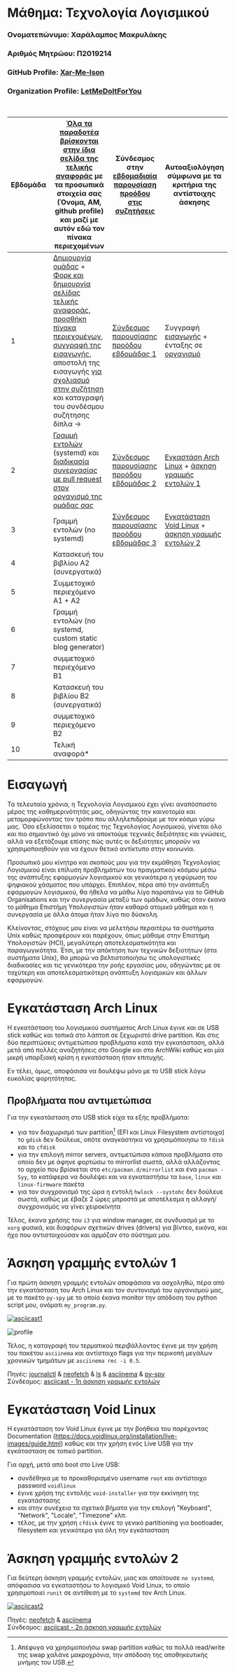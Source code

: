 # **Μάθημα: Τεχνολογία Λογισμικού**

###  Ονοματεπώνυμο: Χαράλαμπος Μακρυλάκης
###  Αριθμός Μητρώου: Π2019214
###  GitHub Profile: [Xar-Me-Ison](https://github.com/Xar-Me-Ison)
###  Organization Profile: [LetMeDoItForYou](https://github.com/LetMeDoItForYou/sw)

<br />

| Εβδομάδα | [Όλα τα παραδοτέα βρίσκονται στην ίδια σελίδα της τελικής αναφοράς](https://epidrome.github.io/teaching/deliverables/) με τα προσωπικά στοιχεία σας (Όνομα, ΑΜ, github profile) και μαζί με αυτόν εδώ τον πίνακα περιεχομένων | Σύνδεσμος στην [εβδομαδιαία παρουσίαση προόδου στις συζητήσεις](https://github.com/courses-ionio/help/discussions/categories/show-and-tell) | Αυτοαξιολόγηση σύμφωνα με τα κριτήρια της αντίστοιχης άσκησης |
| --- | --- | --- | --- |
| 1 | [Δημιουργία ομάδας](https://epidrome.github.io/teaching/team/) + [Φορκ και δημιουργία σελίδας τελικής αναφοράς](https://epidrome.github.io/teaching/guide/), [προσθήκη πίνακα περιεχομένων](https://raw.githubusercontent.com/courses-ionio/sw/master/README.md), [συγγραφή της εισαγωγής](https://epidrome.github.io/teaching/intro/), αποστολή της εισαγωγής [για σχολιασμό στην συζήτηση](https://github.com/courses-ionio/sw/discussions/categories/show-and-tell) και καταγραφή του συνδέσμου συζήτησης δίπλα → | [Σύνδεσμος παρουσίασης προόδου εβδομάδας 1](https://github.com/courses-ionio/sw/discussions/1192) | Συγγραφή [εισαγωγής](#εισαγωγή) + ένταξης σε [οργανισμό](https://github.com/courses-ionio/sw/discussions/1133#discussioncomment-5019249)|
| 2 | [Γραμμή εντολών](https://epidrome.github.io/teaching/cli) (systemd) και [διαδικασία συνεργασίας με pull request στον οργανισμό της ομάδας σας](https://epidrome.github.io/teaching/team) | [Σύνδεσμος παρουσίασης προόδου εβδομάδας 2](https://github.com/courses-ionio/sw/discussions/1253) | [Εγκαστάση Arch Linux](#εγκατάσταση-arch-linux) + [άσκηση γραμμής εντολών 1](#άσκηση-γραμμής-εντολών-1) |
| 3 | Γραμμή εντολών (no systemd) | [Σύνδεσμος παρουσίασης προόδου εβδομάδας 3](https://github.com/courses-ionio/sw/discussions/1314) | [Εγκατάσταση Void Linux](#εγκατάσταση-void-linux) + [άσκηση γραμμής εντολών 2](#άσκηση-γραμμής-εντολών-2) |
| 4 | Κατασκευή του βιβλίου Α2 (συνεργατικά) | | |
| 5 | Συμμετοχικό περιεχόμενο A1 + A2 | | |
| 6 | Γραμμή εντολών (no systemd, custom static blog generator) | | |
| 7 | συμμετοχικό περιεχόμενο B1 | | |
| 8 | Κατασκευή του βιβλίου Β2 (συνεργατικά) | | |
| 9 | συμμετοχικό περιεχόμενο B2 | | |
| 10 | Τελική αναφορά* | | |

# Εισαγωγή 

Τα τελευταία χρόνια, η Τεχνολογία Λογισμικού έχει γίνει αναπόσπαστο μέρος της καθημερινότητάς μας, οδηγώντας την καινοτομία και μεταμορφώνοντας τον τρόπο που αλληλεπιδρούμε με τον κόσμο γύρω μας. Όσο εξελίσσεται ο τομέας της Τεχνολογίας Λογισμικού, γίνεται όλο και πιο σημαντικό όχι μόνο να αποκτούμε τεχνικές δεξιότητες και γνώσεις, αλλά να εξετάζουμε επίσης πώς αυτές οι δεξιότητες μπορούν να χρησιμοποιηθούν για να έχουν θετικό αντίκτυπο στην κοινωνία. 

Προσωπικό μου κίνητρο και σκοπούς μου για την εκμάθηση Τεχνολογίας Λογισμικού είναι επίλυση προβλημάτων του πραγματικού κόσμου μέσω της ανάπτυξης εφαρμογών λογισμικού και γενικότερα η γεφύρωση του ψηφιακού χάσματος που υπάρχει. Επιπλέον, πέρα από την ανάπτυξη εφαρμογών λογισμικού, θα ήθελα να μάθω λίγο παραπάνω για το GitHub Organisations και την συνεργασία μεταξύ των ομάδων, καθώς όταν έκανα το μάθημα Επιστήμη Υπολογιστών ήταν καθαρά ατομικό μάθημα και η συνεργασία με άλλα άτομα ήταν λίγο πιο δύσκολη. 

Κλείνοντας, στόχους μου είναι να μελετήσω περαιτέρω τα συστήματα Unix καθώς προσφέρουν και παρέχουν, όπως μάθαμε στην Επιστήμη Υπολογιστών (HCI), μεγαλύτερη αποτελεσματικότητα και παραγωγικότητα. Έτσι, με την απόκτηση των τεχνικών δεξιοτήτων (στα συστήματα Unix),  θα μπορώ να βελτιστοποιήσω τις υπολογιστικές διαδικασίες και τις γενικότερα την ροής εργασίας μου, οδηγώντας με σε ταχύτερη και αποτελεσματικότερη ανάπτυξη λογισμικών και άλλων εφαρμογών.


# Εγκατάσταση Arch Linux
Η εγκατάσταση του λογισμικού συστήματος Arch Linux έγινε και σε USB stick καθώς και τοπικά στο λάπτοπ σε ξεχωριστό drive partition. Και στις δύο περιπτώσεις αντιμετώπισα προβλήματα κατά την εγκατάσταση, αλλά μετά από πολλές αναζητήσεις στο Google και στο ArchWiki καθώς και μία μικρή υπαρξιακή κρίση η εγκατάσταση ήταν επιτυχής.

Εν τέλει, όμως, αποφάσισα να δουλέψω μόνο με το USB stick λόγω ευκολίας φορητότητας.

## Προβλήματα που αντιμετώπισα
Για την εγκατάσταση στο USB stick είχα τα εξής προβλήματα:
- για τον διαχωρισμό των partition[^1] (EFI και Linux Filesystem αντίστοιχα) το `gdisk` δεν δούλευε, οπότε αναγκάστηκα να χρησιμόποιησω το `fdisk` και το `cfdisk`
- για την επιλογή mirror servers, αντιμετώπισα κάποια προβλήματα στο οποίο δεν με άφηνε φορτώσω το mirrorlist σωστά, αλλά αλλάζοντας το αρχείο που βρίσκεται στο `etc/pacman.d/mirrorlist` και ένα `pacman -Syy`, το κατάφερα να δουλέψει και να εγκαταστήσω τα `base`, `linux` και `linux-firmware` πακέτα
- για τον συγχρονισμό της ώρα η εντολή `hwlock --systohc` δεν δούλευε σωστά, καθώς με έβαζε 2 ώρες μπροστά με αποτέλεσμα η αλλαγή/συγχρονισμός να γίνει χειροκίνητα

Τέλος, έκανα χρήσης του `i3` για window manager, σε συνδυασμό με το `xorg` φυσικά, και διαφόρων σχετικών drives (drivers) για βίντεο, εικόνα, και ήχο που αντιστοιχούσαν και αρμόζαν στο σύστημα μου.


[^1]: Απέφυγα να χρησιμοποιήσω swap partition καθώς τα πολλά read/write της swap χαλάνε μακροχρόνια, την απόδοση της αποθηκευτικής μνήμης του USB.


# Άσκηση γραμμής εντολών 1
Για πρώτη άσκηση γραμμής εντολών αποφάσισα να ασχοληθώ, πέρα από την εγκατάσταση του Arch Linux και τον συντονισμό του οργανισμού μας, με το πακέτο `py-spy` με το οποίο έκανα monitor την απόδοση του python script μου, ονόματι `my_program.py`. 

[![asciicast1](https://asciinema.org/a/562397.svg)](https://asciinema.org/a/562397)

![profile](https://user-images.githubusercontent.com/79524490/221268317-5fad20c5-4d6a-4e03-8dd5-3026921da4e8.svg)

Τέλος, η καταγραφή του τερματικού περιβάλλοντος έγινε με την χρήση του πακέτου `asciinema` και αντίστοιχο flags για την περικοπή μεγάλων χρονικών τμημάτων με `asciinema rec -i 0.5`. 

Πηγές: [journalctl](https://man.archlinux.org/man/journalctl.1.en) & [neofetch](https://man.archlinux.org/man/neofetch.1) & [ls](https://man.archlinux.org/man/ls.1.en) & [asciinema](https://archlinux.org/packages/community/any/asciinema/) & [py-spy](https://github.com/benfred/py-spy)
<br />
Σύνδεσμος: [asciicast - 1η άσκηση γραμμής εντολών](https://asciinema.org/a/562397)
<br />

# Εγκατάσταση Void Linux
H εγκατάσταση τον Void Linux έγινε με την βοήθεια του παρέχοντας Documentation (https://docs.voidlinux.org/installation/live-images/guide.html) καθώς και την χρήση ενός Live USB για την εγκάτασταση σε τοπικό partition. 

Για αρχή, μετά από boot στο Live USB: 
- συνδέθηκα με το προκαθορισμένο username `root` και αντίστοιχο password `voidlinux`
- έγινε χρήση της εντολής `void-installer` για την εκκίνηση της εγκατάστασης 
- και στην συνέχεια τα σχετικά βήματα για την επιλογή "Keyboard", "Network", "Locale", "Timezone" κλπ.
- τέλος, με την χρήση `cfdisk` έγινε το γενικό partitioning για bootloader, filesystem και γενικότερα για όλη την εγκάτασταση

# Άσκηση γραμμής εντολών 2
Για δεύτερη άσκηση γραμμής εντολών, μιας και απαίτουσε `no systemd`, απόφασισα να εγκαταστήσω το λογισμικό Void Linux, το οποίο χρησιμοποιεί `runit` σε αντίθεση με τo `systemd` τον Arch Linux.

[![asciicast2](https://asciinema.org/a/563890.svg)](https://asciinema.org/a/563890)

Πηγές: [neofetch](https://github.com/dylanaraps/neofetch) & [asciinema](https://github.com/asciinema/asciinema)
<br />
Σύνδεσμος: [asciicast - 2η άσκηση γραμμής εντολών](https://asciinema.org/a/563890)
<br />
